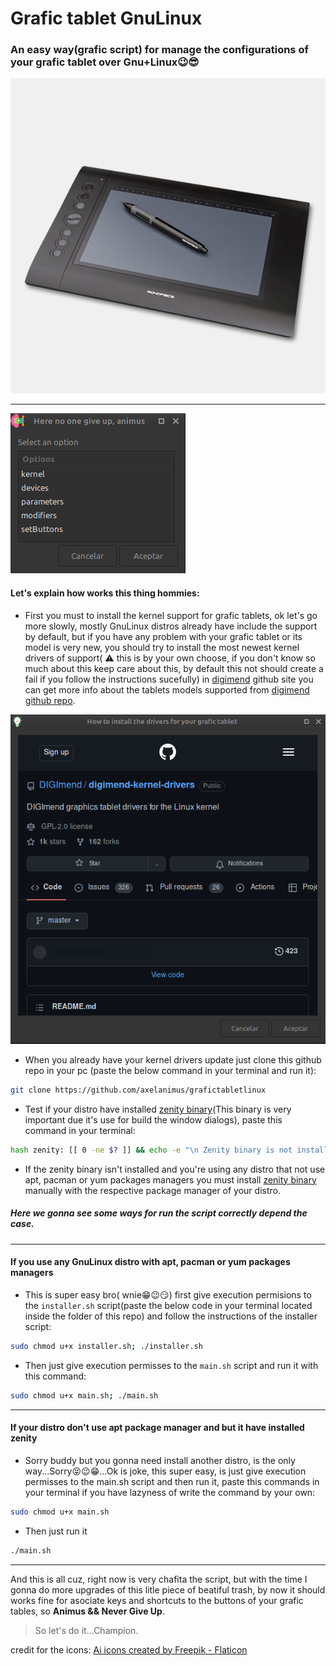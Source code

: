 # Grafic tablet GnuLinux

### An easy way(grafic script) for manage the configurations of your grafic tablet over Gnu+Linux😉😎

![graficTablet](resources/tablet.jpeg)

---- 

![window1](resources/1.png)

#### Let's explain how works this thing hommies:

* First you must to install the kernel support for grafic tablets, ok let's go more slowly, mostly GnuLinux distros already have include the support by default, but if you have any problem with your grafic tablet or its model is very new, you should try to install the most newest kernel drivers of support( :warning: this is by your own choose, if you don't know so much about this keep care about this, by default this not should create a fail if you follow the instructions sucefully) in [digimend](https://digimend.github.io/tablets/) github site you can get more info about the tablets models supported from [digimend github repo](https://github.com/DIGImend/digimend-kernel-drivers).

![window2](resources/2.png)

> 

* When you already have your kernel drivers update just clone this github repo in your pc (paste the below command in your terminal and run it):

```bash
git clone https://github.com/axelanimus/grafictabletlinux
```

* Test if your distro have installed [zenity binary](https://help.gnome.org/users/zenity/stable/)(This binary is very important due it's use for build the window dialogs), paste this command in your terminal: 

```bash
hash zenity: [[ 0 -ne $? ]] && echo -e "\n Zenity binary is not installed\n"
```

* If the zenity binary isn't installed and you're using any distro that not use apt, pacman or yum packages managers you must install [zenity binary](https://help.gnome.org/users/zenity/stable/) manually with the respective package manager of your distro.

##### Here we gonna see some ways for run the script correctly depend the case.
---

#### If you use any GnuLinux distro with apt, pacman or yum packages managers


* This is super easy bro( wnie😁😉😏) first give execution permisions to the `installer.sh` script(paste the below code in your terminal located inside the folder of this repo) and follow the instructions of the installer script:

```bash
sudo chmod u+x installer.sh; ./installer.sh
```

* Then just give execution permisses to the `main.sh` script and run it with this command:

```bash
sudo chmod u+x main.sh; ./main.sh
```
---

#### If your distro don't use apt package manager and but it have installed zenity

* Sorry buddy but you gonna need install another distro, is the only way...Sorry😝😉😁...Ok is joke, this super easy, is just give execution permisses to the main.sh script and then run it, paste this commands in your terminal if you have lazyness of write the command by your own:

```bash
sudo chmod u+x main.sh
```

* Then just run it

```bash
./main.sh
```
---

And this is all cuz, right now is very chafita the script, but with the time I gonna do more upgrades of this litle piece of beatiful trash, by now it should works fine for asociate keys and shortcuts to the buttons of your grafic tables, so **Animus && Never Give Up**.

> So let's do it...Champion.

credit for the icons:
<a href="https://www.flaticon.com/free-icons/ai" title="ai icons">Ai icons created by Freepik - Flaticon</a>
